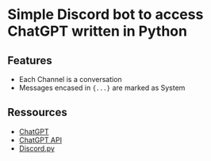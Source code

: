 # Simple Discord bot to access ChatGPT written in Python

## Features

- Each Channel is a conversation
- Messages encased in `{...}` are marked as System

## Ressources

- [ChatGPT](chat.openai.com)
- [ChatGPT API](https://platform.openai.com/docs/api-reference)
- [Discord.py](https://discordpy.readthedocs.io/en/stable/)
